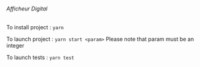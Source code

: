 ###### Afficheur Digital

To install project :
`yarn`

To launch project : 
`yarn start <param>`
Please note that param must be an integer

To launch tests : 
`yarn test`